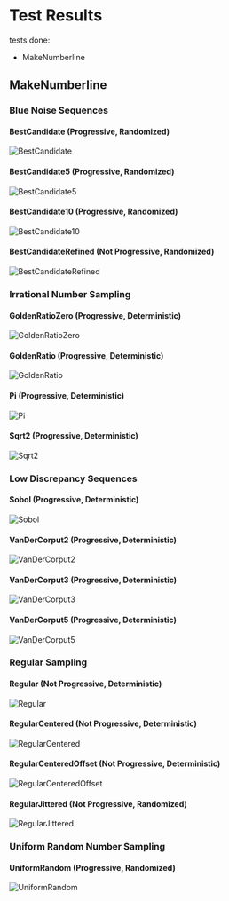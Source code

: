# Test Results
 tests done:
* MakeNumberline
## MakeNumberline
### Blue Noise Sequences
#### BestCandidate (Progressive, Randomized)
![BestCandidate](../../../_1d/samples/blue_noise/MakeNumberline_BestCandidate.png)  
#### BestCandidate5 (Progressive, Randomized)
![BestCandidate5](../../../_1d/samples/blue_noise/MakeNumberline_BestCandidate5.png)  
#### BestCandidate10 (Progressive, Randomized)
![BestCandidate10](../../../_1d/samples/blue_noise/MakeNumberline_BestCandidate10.png)  
#### BestCandidateRefined (Not Progressive, Randomized)
![BestCandidateRefined](../../../_1d/samples/blue_noise/MakeNumberline_BestCandidateRefined.png)  
### Irrational Number Sampling
#### GoldenRatioZero (Progressive, Deterministic)
![GoldenRatioZero](../../../_1d/samples/irrational_numbers/MakeNumberline_GoldenRatioZero.png)  
#### GoldenRatio (Progressive, Deterministic)
![GoldenRatio](../../../_1d/samples/irrational_numbers/MakeNumberline_GoldenRatio.png)  
#### Pi (Progressive, Deterministic)
![Pi](../../../_1d/samples/irrational_numbers/MakeNumberline_Pi.png)  
#### Sqrt2 (Progressive, Deterministic)
![Sqrt2](../../../_1d/samples/irrational_numbers/MakeNumberline_Sqrt2.png)  
### Low Discrepancy Sequences
#### Sobol (Progressive, Deterministic)
![Sobol](../../../_1d/samples/lds/MakeNumberline_Sobol.png)  
#### VanDerCorput2 (Progressive, Deterministic)
![VanDerCorput2](../../../_1d/samples/lds/MakeNumberline_VanDerCorput2.png)  
#### VanDerCorput3 (Progressive, Deterministic)
![VanDerCorput3](../../../_1d/samples/lds/MakeNumberline_VanDerCorput3.png)  
#### VanDerCorput5 (Progressive, Deterministic)
![VanDerCorput5](../../../_1d/samples/lds/MakeNumberline_VanDerCorput5.png)  
### Regular Sampling
#### Regular (Not Progressive, Deterministic)
![Regular](../../../_1d/samples/regular/MakeNumberline_Regular.png)  
#### RegularCentered (Not Progressive, Deterministic)
![RegularCentered](../../../_1d/samples/regular/MakeNumberline_RegularCentered.png)  
#### RegularCenteredOffset (Not Progressive, Deterministic)
![RegularCenteredOffset](../../../_1d/samples/regular/MakeNumberline_RegularCenteredOffset.png)  
#### RegularJittered (Not Progressive, Randomized)
![RegularJittered](../../../_1d/samples/regular/MakeNumberline_RegularJittered.png)  
### Uniform Random Number Sampling
#### UniformRandom (Progressive, Randomized)
![UniformRandom](../../../_1d/samples/uniform_random/MakeNumberline_UniformRandom.png)  
